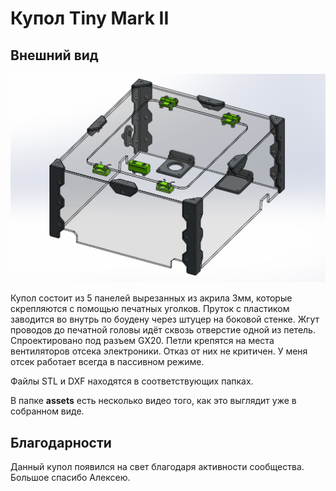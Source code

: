 # Купол Tiny Mark II

## Внешний вид

<img src="./assets/Tophat-Tiny-Mk2-2023-07-05.png" alt="купол"  />

Купол состоит из 5 панелей вырезанных из акрила 3мм, которые скрепляются с помощью печатных уголков. Пруток с пластиком заводится во внутрь по боудену через штуцер на боковой стенке. Жгут проводов до печатной головы идёт сквозь отверстие одной из петель. Спроектировано под разъем GX20. Петли крепятся на места вентиляторов отсека электроники. Отказ от них не критичен. У меня отсек работает всегда в пассивном режиме. 

Файлы STL и DXF находятся в соответствующих папках.

В папке **assets** есть несколько видео того, как это выглядит уже в собранном виде.

## Благодарности

Данный купол появился на свет благодаря активности сообщества. Большое спасибо Алексею.